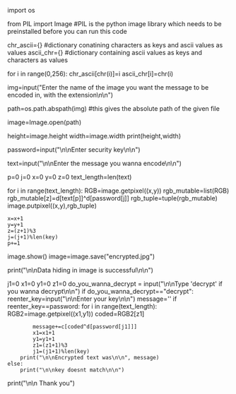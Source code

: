 import os

from PIL import Image   #PIL is the python image library which needs to be preinstalled before you can run this code

chr_ascii={}        #dictionary conatining characters as keys and ascii values as values
ascii_chr={}        #dictionary containing ascii values as keys and characters as values

for i in range(0,256):
    chr_ascii[chr(i)]=i
    ascii_chr[i]=chr(i)
    
    
img=input("Enter the name of the image you want the message to be encoded in, with the extension\n\n")

path=os.path.abspath(img)    #this gives the absolute path of the given file

image=Image.open(path)

height=image.height
width=image.width
print(height,width)


password=input("\n\nEnter security key\n\n")

text=input("\n\nEnter the message you wanna encode\n\n")


p=0
j=0
x=0
y=0
z=0
text_length=len(text)

for i in range(text_length):
    RGB=image.getpixel((x,y))
    rgb_mutable=list(RGB)
    rgb_mutable[z]=d[text[p]]^d[password[j]]
    rgb_tuple=tuple(rgb_mutable)
    image.putpixel((x,y),rgb_tuple)
   
    x=x+1
    y=y+1
    z=(z+1)%3
    j=(j+1)%len(key)
    p+=1

    
image.show()
image=image.save("encrypted.jpg")


print("\n\nData hiding in image is successful\n\n")


j1=0
x1=0
y1=0
z1=0
do_you_wanna_decrypt = input("\n\nType 'decrypt' if you wanna decrypt\n\n")
if do_you_wanna_decrypt=="decrypt":
    reenter_key=input("\n\nEnter your key\n\n")
    message=''
    if reenter_key==password:
        for i in range(text_length):
            RGB2=image.getpixel((x1,y1))
            coded=RGB2[z1]
        
            message+=c[coded^d[password[j1]]]
            x1=x1+1
            y1=y1+1
            z1=(z1+1)%3
            j1=(j1+1)%len(key)
        print("\n\nEncrypted text was\n\n", message)
    else:
        print("\n\nkey doesnt match\n\n")
        
print("\n\n Thank you")
            
        
        
